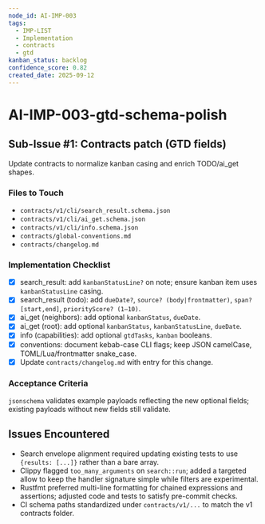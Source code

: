 ```yaml
---
node_id: AI-IMP-003
tags:
  - IMP-LIST
  - Implementation
  - contracts
  - gtd
kanban_status: backlog
confidence_score: 0.82
created_date: 2025-09-12
---
```


# AI-IMP-003-gtd-schema-polish

## Sub-Issue #1: Contracts patch (GTD fields)
Update contracts to normalize kanban casing and enrich TODO/ai_get shapes.

### Files to Touch
- `contracts/v1/cli/search_result.schema.json`
- `contracts/v1/cli/ai_get.schema.json`
- `contracts/v1/cli/info.schema.json`
- `contracts/global-conventions.md`
- `contracts/changelog.md`

### Implementation Checklist
- [x] search_result: add `kanbanStatusLine?` on note; ensure kanban item uses `kanbanStatusLine` casing.
- [x] search_result (todo): add `dueDate?`, `source? (body|frontmatter)`, `span? [start,end]`, `priorityScore? (1–10)`.
- [x] ai_get (neighbors): add optional `kanbanStatus`, `dueDate`.
- [x] ai_get (root): add optional `kanbanStatus`, `kanbanStatusLine`, `dueDate`.
- [x] info (capabilities): add optional `gtdTasks`, `kanban` booleans.
- [x] conventions: document kebab-case CLI flags; keep JSON camelCase, TOML/Lua/frontmatter snake_case.
- [x] Update `contracts/changelog.md` with entry for this change.

### Acceptance Criteria
`jsonschema` validates example payloads reflecting the new optional fields; existing payloads without new fields still validate.

## Issues Encountered
- Search envelope alignment required updating existing tests to use `{results: [...]}` rather than a bare array.
- Clippy flagged `too_many_arguments` on `search::run`; added a targeted allow to keep the handler signature simple while filters are experimental.
- Rustfmt preferred multi-line formatting for chained expressions and assertions; adjusted code and tests to satisfy pre-commit checks.
- CI schema paths standardized under `contracts/v1/...` to match the v1 contracts folder.
